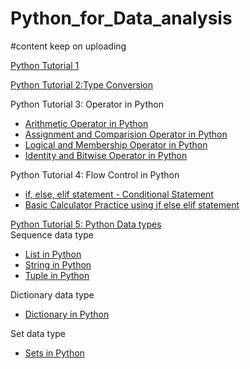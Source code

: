 # Python_for_Data_analysis
#content keep on uploading

[Python Tutorial 1](https://github.com/NirajanRijal/Python_for_Data_Analyst/blob/main/Python%20Tutorial%201.pdf)<br />

[Python Tutorial 2:Type Conversion](https://github.com/NirajanRijal/Python_for_Data_Analyst/blob/main/Type%20Conversion%20.pdf)<br />

Python Tutorial 3: Operator in Python<br />
- [Arithmetic Operator in Python](https://github.com/NirajanRijal/Python_for_Data_Analyst/blob/main/Arithmetic%20Operator%20in%20Python%20(Chapter%201).pdf)<br />
- [Assignment and Comparision Operator in Python](https://github.com/NirajanRijal/Python_for_Data_Analyst/blob/main/Assignment%20and%20Comparision%20Operator%20.pdf)<br />
- [Logical and Membership Operator in Python](https://github.com/NirajanRijal/Python_for_Data_Analyst/blob/main/logical%20and%20Membership%20operator.pdf)<br />
- [Identity and Bitwise Operator in Python](https://github.com/NirajanRijal/Python_for_Data_Analyst/blob/main/Identity%20and%20Bitwise%20Operator.pdf)<br />

Python Tutorial 4: Flow Control in Python<br />
- [if, else, elif statement - Conditional Statement](https://github.com/NirajanRijal/Python_for_Data_Analyst/blob/main/if%20else%20elif%20statement.pdf)<br />
- [Basic Calculator Practice using if else elif statement](https://github.com/NirajanRijal/Python_for_Data_Analyst/blob/main/Basic%20calculator%20using%20if%20else%20elif%20statement.pdf)<br />

[Python Tutorial 5: Python Data types](https://github.com/NirajanRijal/Python_for_Data_Analyst/blob/main/Data%20types%20in%20Python%20(At%20a%20Glance).pdf)<br />
Sequence data type<br />
- [List in Python](https://github.com/NirajanRijal/Python_for_Data_Analyst/blob/main/Python%20List.pdf)<br />
- [String in Python](https://github.com/NirajanRijal/Python_for_Data_Analyst/blob/main/String%20(Python).pdf)<br />
- [Tuple in Python](https://github.com/NirajanRijal/Python_for_Data_Analyst/blob/main/Tuple%20in%20Python.pdf)<br />

Dictionary data type<br />
- [Dictionary in Python](https://github.com/NirajanRijal/Python_for_Data_Analyst/blob/main/Python%20Dictionaries.pdf)<br />

Set data type<br />
- [Sets in Python](https://github.com/NirajanRijal/Python_for_Data_Analyst/blob/main/Sets%20in%20Python.pdf)<br />
